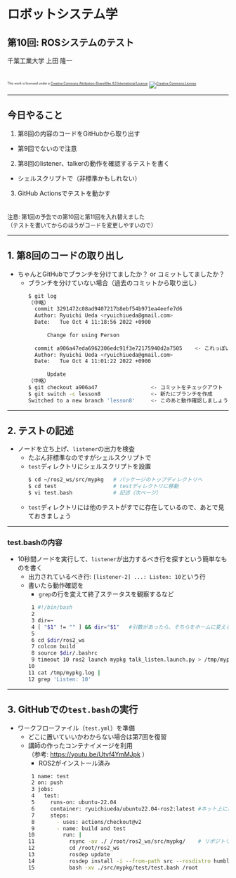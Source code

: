 # ロボットシステム学

## 第10回: ROSシステムのテスト

千葉工業大学 上田 隆一

<br />

<p style="font-size:50%">
This work is licensed under a <a rel="license" href="http://creativecommons.org/licenses/by-sa/4.0/">Creative Commons Attribution-ShareAlike 4.0 International License</a>.
<a rel="license" href="http://creativecommons.org/licenses/by-sa/4.0/">
<img alt="Creative Commons License" style="border-width:0" src="https://i.creativecommons.org/l/by-sa/4.0/88x31.png" /></a>
</p>

---

## 今日やること

1. 第8回の内容のコードをGitHubから取り出す
  * 第9回でないので注意
2. 第8回のlistener、talkerの動作を確認するテストを書く
  * シェルスクリプトで（非標準かもしれない）
3. GitHub Actionsでテストを動かす
<br /> 　
<div style="font-size:90%">
注意: 第1回の予告での第10回と第11回を入れ替えました<br />
（テストを書いてからのほうがコードを変更しやすいので）
</div>

---

## 1. 第8回のコードの取り出し

* ちゃんとGitHubでブランチを分けてましたか？ or コミットしてましたか？
    * ブランチを分けていない場合（過去のコミットから取り出し）
        ```bash
        $ git log
        （中略）
          commit 3291472c08ad9407217b8ebf54b971ea4eefe7d6
          Author: Ryuichi Ueda <ryuichiueda@gmail.com>
          Date:   Tue Oct 4 11:18:56 2022 +0900
          
              Change for using Person
          
          commit a906a47eda6962306edc91f3e72175940d2a7505    <- これっぽい
          Author: Ryuichi Ueda <ryuichiueda@gmail.com>
          Date:   Tue Oct 4 11:01:22 2022 +0900
          
              Update
        （中略）
        $ git checkout a906a47                 <- コミットをチェックアウト
        $ git switch -c lesson8                <- 新たにブランチを作成
        Switched to a new branch 'lesson8'     <- このあと動作確認しましょう
        ```

---

## 2. テストの記述

* ノードを立ち上げ、`listener`の出力を検査
    * たぶん非標準なのですがシェルスクリプトで
    * `test`ディレクトリにシェルスクリプトを設置
         ```bash
         $ cd ~/ros2_ws/src/mypkg   # パッケージのトップディレクトリへ
         $ cd test                  # testディレクトリに移動
         $ vi test.bash             # 記述（次ページ）
         ```
    * `test`ディレクトリには他のテストがすでに存在しているので、あとで見ておきましょう


---

### <span style="text-transform:none">test.bash</span>の内容

* 10秒間ノードを実行して、`listener`が出力するべき行を探すという簡単なものを書く
    * 出力されているべき行: `[listener-2] ...: Listen: 10`という行
    * 書いたら動作確認を
        * `grep`の行を変えて終了ステータスを観察するなど
        ```bash
         1 #!/bin/bash
         2
         3 dir=~
         4 [ "$1" != "" ] && dir="$1"   #引数があったら、そちらをホームに変える。
         5
         6 cd $dir/ros2_ws
         7 colcon build
         8 source $dir/.bashrc
         9 timeout 10 ros2 launch mypkg talk_listen.launch.py > /tmp/mypkg.log
        10
        11 cat /tmp/mypkg.log |
        12 grep 'Listen: 10'
        ```

---

## 3. <span style="text-transform:none">GitHubでの`test.bash`</span>の実行

* ワークフローファイル（`test.yml`）を準備
    * どこに置いていいかわからない場合は第7回を復習
    * 講師の作ったコンテナイメージを利用<br />（参考: https://youtu.be/Utvf4YmMJpk ）
        * ROS2がインストール済み
        ```bash
         1 name: test
         2 on: push
         3 jobs:
         4   test:
         5     runs-on: ubuntu-22.04
         6     container: ryuichiueda/ubuntu22.04-ros2:latest #ネット上にあるコンテナを利用
         7     steps:
         8       - uses: actions/checkout@v2
         9       - name: build and test
        10         run: |
        11           rsync -av ./ /root/ros2_ws/src/mypkg/    # リポジトリの下をros2_ws下にコピー
        12           cd /root/ros2_ws
        13           rosdep update                                            #14行目のために必要
        14           rosdep install -i --from-path src --rosdistro humble -y  #不要だけど念のため
        15           bash -xv ./src/mypkg/test/test.bash /root
        ```

